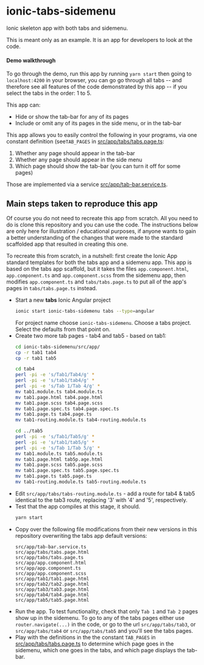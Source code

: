 # ionic-tabs-sidemenu
Ionic skeleton app with both tabs and sidemenu.

This is meant only as an example. It is an app for developers to look at the code.

#### Demo walkthrough
To go through the demo, run this app by running `yarn start` then going to `localhost:4200` in your browser, you can go go through all tabs -- and therefore see all features of the code demonstrated by this app -- if you select the tabs in the order: 1 to 5.

This app can:
* Hide or show the tab-bar for any of its  pages
* Include or omit any of its pages in the side menu, or in the tab-bar

This app allows you to easily control the following in your programs, via one constant definition (see`TAB_PAGES` in [src/app/tabs/tabs.page.ts](src/app/tabs/tabs.page.ts):
  1) Whether any page should appear in the tab-bar
  2) Whether any page should appear in the side menu
  3) Which page should show the tab-bar (you can turn it off for some pages)

Those are implemented via a service [src/app/tab-bar.service.ts](src/app/tab-bar.service.ts).

## Main steps taken to reproduce this app

Of course you do not need to recreate this app from scratch. All you
need to do is clone this repository and you can use the code. The 
instructions below are only here for illustration / educational
purposes, if anyone wants to gain a better understanding of the changes
that were made to the standard scaffolded app that resulted in creating 
this one.

To recreate this from scratch, in a nutshell: first create the Ionic
App standard templates for both the tabs app and a sidemenu app. This
app is based on the tabs app scaffold, but it takes the files
`app.component.html`, `app.component.ts` and `app.component.scss` from
the sidemenu app, then modifies `app.component.ts` and
`tabs/tabs.page.ts` to put all of the app's pages in
`tabs/tabs.page.ts` instead.

* Start a new **tabs** Ionic Angular project
  ```bash
  ionic start ionic-tabs-sidemenu tabs --type=angular
  ```
  For project name choose `ionic-tabs-sidemenu`. Choose a tabs
  project. Select the defaults from that point on.
* Create two more tab pages - tab4 and tab5 - based on tab1:
  ```bash
  cd ionic-tabs-sidemenu/src/app/
  cp -r tab1 tab4
  cp -r tab1 tab5

  cd tab4
  perl -pi -e 's/Tab1/Tab4/g' *
  perl -pi -e 's/tab1/tab4/g' *
  perl -pi -e 's/Tab 1/Tab 4/g' *
  mv tab1.module.ts tab4.module.ts
  mv tab1.page.html tab4.page.html
  mv tab1.page.scss tab4.page.scss
  mv tab1.page.spec.ts tab4.page.spec.ts
  mv tab1.page.ts tab4.page.ts
  mv tab1-routing.module.ts tab4-routing.module.ts

  cd ../tab5
  perl -pi -e 's/Tab1/Tab5/g' *
  perl -pi -e 's/tab1/tab5/g' *
  perl -pi -e 's/Tab 1/Tab 5/g' *
  mv tab1.module.ts tab5.module.ts
  mv tab1.page.html tab5p.age.html
  mv tab1.page.scss tab5.page.scss
  mv tab1.page.spec.ts tab5.page.spec.ts
  mv tab1.page.ts tab5.page.ts
  mv tab1-routing.module.ts tab5-routing.module.ts
  ```
* Edit `src/app/tabs/tabs-routing.module.ts` - add a route for 
  tab4 & tab5 identical to the tab3 route, replacing '3' with '4'
  and '5', respectively.
* Test that the app compiles at this stage, it should.
  ```bash
  yarn start
  ```
* Copy over the following file modifications from their new
  versions in this repository overwriting the tabs app default
  versions:
  ```
  src/app/tab-bar.service.ts
  src/app/tabs/tabs.page.html
  src/app/tabs/tabs.page.ts
  src/app/app.component.html
  src/app/app.component.ts
  src/app/app.component.scss
  src/app/tab1/tab1.page.html 
  src/app/tab2/tab2.page.html 
  src/app/tab3/tab3.page.html 
  src/app/tab4/tab4.page.html 
  src/app/tab5/tab5.page.html 
* Run the app. To test functionality, check that only `Tab 1` and `Tab
  2` pages show up in the sidemenu. To go to any of the tabs pages
  either use `router.navigate(...)` in the code, or go to the url
  `src/app/tabs/tab3`, or `src/app/tabs/tab4` or `src/app/tabs/tab5`
  and you'll see the tabs pages.
* Play with the definitions in the the constant `TAB_PAGES` in
  [src/app/tabs/tabs.page.ts](src/app/tabs/tabs.page.ts) to determine
  which page goes in the sidemenu, which one goes in the tabs, and which
  page displays the tab-bar.
